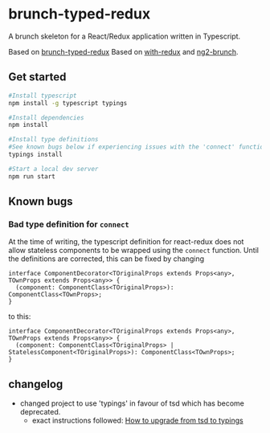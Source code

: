 # brunch-typed-redux

A brunch skeleton for a React/Redux application written in Typescript.

Based on [brunch-typed-redux](https://github.com/ThinTim/brunch-typed-redux)
Based on [with-redux](https://github.com/brunch/with-redux) and [ng2-brunch](https://github.com/colinbate/ng2-brunch).

## Get started


```bash
#Install typescript
npm install -g typescript typings

#Install dependencies
npm install

#Install type definitions
#See known bugs below if experiencing issues with the 'connect' function from react-redux
typings install

#Start a local dev server
npm run start
```

## Known bugs

### Bad type definition for `connect`

At the time of writing, the typescript definition for react-redux does not allow stateless components to be wrapped using the `connect` function. Until the definitions are corrected, this can be fixed by changing

```
interface ComponentDecorator<TOriginalProps extends Props<any>, TOwnProps extends Props<any>> {
  (component: ComponentClass<TOriginalProps>): ComponentClass<TOwnProps>;
}
```

to this:

```
interface ComponentDecorator<TOriginalProps extends Props<any>, TOwnProps extends Props<any>> {
  (component: ComponentClass<TOriginalProps> | StatelessComponent<TOriginalProps>): ComponentClass<TOwnProps>;
}
```

## changelog
 * changed project to use 'typings' in favour of tsd which has become deprecated.
   - exact instructions followed: [How to upgrade from tsd to typings](http://ilikekillnerds.com/2016/01/how-to-upgrade-from-tsd-to-typings/)

